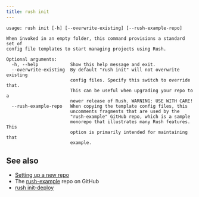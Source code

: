 ```yaml
---
title: rush init
---
```


```
usage: rush init [-h] [--overwrite-existing] [--rush-example-repo]

When invoked in an empty folder, this command provisions a standard set of
config file templates to start managing projects using Rush.

Optional arguments:
  -h, --help            Show this help message and exit.
  --overwrite-existing  By default "rush init" will not overwrite existing
                        config files. Specify this switch to override that.
                        This can be useful when upgrading your repo to a
                        newer release of Rush. WARNING: USE WITH CARE!
  --rush-example-repo   When copying the template config files, this
                        uncomments fragments that are used by the
                        "rush-example" GitHub repo, which is a sample
                        monorepo that illustrates many Rush features. This
                        option is primarily intended for maintaining that
                        example.
```

## See also

- [Setting up a new repo](../../maintainer/setup_new_repo)
- The [rush-example](https://github.com/microsoft/rush-example) repo on GitHub
- [rush init-deploy](../../commands/rush_init-deploy)
